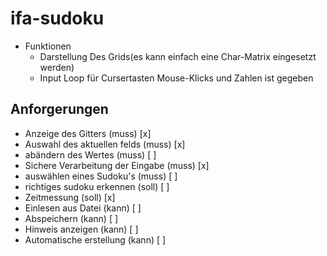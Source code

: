 # ifa-sudoku

* Funktionen
  - Darstellung Des Grids(es kann einfach eine Char-Matrix eingesetzt werden)
  - Input Loop für Cursertasten Mouse-Klicks und Zahlen ist gegeben

## Anforgerungen
* Anzeige des Gitters (muss)              [x]
* Auswahl des aktuellen felds (muss)      [x]
* abändern des Wertes (muss)              [ ]
* Sichere Verarbeitung der Eingabe (muss) [x]
* auswählen eines Sudoku's (muss)         [ ]
* richtiges sudoku erkennen (soll)        [ ]
* Zeitmessung (soll)                      [x]
* Einlesen aus Datei (kann)               [ ]
* Abspeichern (kann)                      [ ]
* Hinweis anzeigen (kann)                 [ ]
* Automatische erstellung (kann)          [ ]
